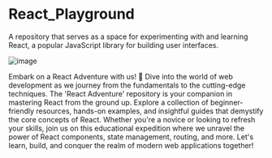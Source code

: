 ﻿# React_Playground

A repository that serves as a space for experimenting with and learning React, a popular JavaScript library for building user interfaces.

![image](https://github.com/codeurritesh/React_Playground/assets/73749372/177bd444-c1e5-4403-a007-690106b9455a)


Embark on a React Adventure with us! 🚀 Dive into the world of web development as we journey from the fundamentals to the cutting-edge techniques. The 'React Adventure' repository is your companion in mastering React from the ground up. Explore a collection of beginner-friendly resources, hands-on examples, and insightful guides that demystify the core concepts of React. Whether you're a novice or looking to refresh your skills, join us on this educational expedition where we unravel the power of React components, state management, routing, and more. Let's learn, build, and conquer the realm of modern web applications together!

